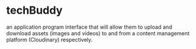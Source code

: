 # techBuddy
an application program interface that will allow them to upload and download assets (images and videos) to and from a content management platform (Cloudinary) respectively.
